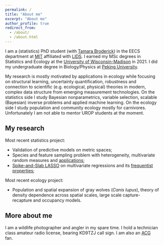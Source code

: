 ```yaml
---
permalink: /
title: "About me"
excerpt: "About me"
author_profile: true
redirect_from:
  - /about/
  - /about.html
---
```


I am a (statistics) PhD student (with [Tamara Broderick](https://tamarabroderick.com/)) in the EECS department at [MIT](https://web.mit.edu/) affiliated with [LIDS](https://lids.mit.edu/). I earned my MSc degrees in Statistics and Ecology at the [University of Wisconsin-Madison](https://www.wisc.edu/) in 2021. I did my undergraduate degree in Biology/Physics at [Peking University](http://english.pku.edu.cn). 

My research is mostly motivated by applications in ecology while focusing on structural learning, uncertainty quantification,  robustness and connection to scientific (e.g. ecological, physical) theories in modern, complex data structure from emerging measurement technologies. On the statistics side I study Bayesian nonparametrics, variable selection, scalable (Bayesian) inverse problems and applied machine learning. On the ecology side I study population and community ecology mostly for carnivores. Unfortunately I am not able to mentor UROP students at the moment.

## My research
Most recent statistics project:

- Validation of predictive models on metric spaces;
- Species and feature sampling problem with heterogeneity, multivariate random measures and [applications](https://openreview.net/forum?id=euBgC9yLeyl);
- [Spike-and-Slab LASSO](https://arxiv.org/abs/2207.07020) on multivariate regressions and its [frequentist properties](https://arxiv.org/abs/2209.04389);

Most recent ecology project:

- Population and spatial expansion of gray wolves (*Canis lupus*), theory of density dependence across spatial scales, large scale capture-recapture and occupancy models. 


## More about me
I am a wildlife photographer and angler in my spare time. I hold a technician class amateur radio license, bearing KD9TZJ call sign. I am also an [ACG](https://en.wikipedia.org/wiki/ACG_(subculture)) fan. 
